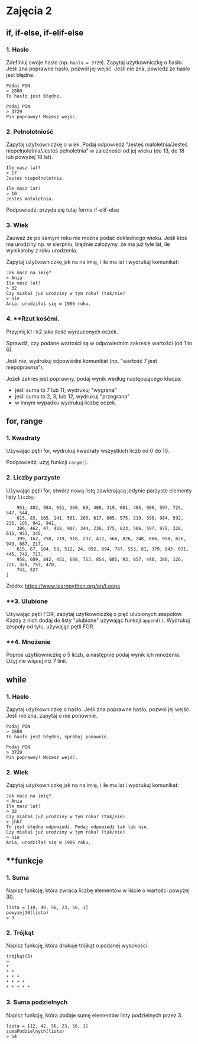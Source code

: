 # Zajęcia 2

## if, if-else, if-elif-else
### 1. Hasło

Zdefiniuj swoje hasło (np. `haslo = 3729`). Zapytaj użytkowniczkę o hasło. Jeśli zna poprawne hasło, pozwól jej wejść. Jeśli nie zna, powiedz że hasło jest błędne.
```
Podaj PIN
> 2880
To hasło jest błędne.

Podaj PIN
> 3729
Pin poprawny! Możesz wejść.
```

### 2. Pełnoletniość

Zapytaj użytkowniczkę o wiek. Podaj odpowiedź "Jesteś małoletnia/Jesteś niepełnoletnia/Jesteś pełnoletnia" w zależności od jej wieku (do 13, do 18 lub powyżej 18 lat).
```
Ile masz lat?
> 17
Jesteś niepełnoletnia.

Ile masz lat?
> 10
Jesteś małoletnia.
```
Podpowiedź: przyda się tutaj forma if-elif-else

### 3. Wiek
Zauważ że po samym roku nie można podać dokładnego wieku. Jeśli ktoś ma urodziny np. w sierpniu, błędnie założymy, że ma już tyle lat, ile wynikałoby z roku urodzenia.

Zapytaj użytkowniczkę jak na na imię, i ile ma lat i wydrukuj komunikat:
```
Jak masz na imię?
> Ania
Ile masz lat?
> 32
Czy miałaś już urodziny w tym roku? (tak/nie)
> nie
Ania, urodziłaś się w 1986 roku.
```


### 4. **Rzut kośćmi. 

Przyjmij k1 i k2 jako ilość wyrzuconych oczek.

Sprawdź, czy podane wartości są w odpowiednim zakresie wartości (od 1 to 6).

Jeśli nie, wydrukuj odpowiedni komunikat (np. "wartość 7 jest niepoprawna").

Jeżeli zakres jest poprawny, podaj wynik według następującego klucza:

- jeśli suma to 7 lub 11, wydrukuj "wygrana"
- jeśli suma to 2, 3, lub 12, wydrukuj "przegrana"
- w innym wypadku wydrukuj liczbę oczek.

## for, range
### 1. Kwadraty
Używając pętli for, wydrukuj kwadraty wszystkich liczb od 0 do 10.

Podpowiedź: użyj funkcji `range()`.

### 2. Liczby parzyste
Używając pętli for, stwórz nową listę zawierającą jedynie parzyste elementy listy `liczby`:
```liczby = [
    951, 402, 984, 651, 360, 69, 408, 319, 601, 485, 980, 507, 725, 547, 544,
    615, 83, 165, 141, 501, 263, 617, 865, 575, 219, 390, 984, 592, 236, 105, 942, 941,
    386, 462, 47, 418, 907, 344, 236, 375, 823, 566, 597, 978, 328, 615, 953, 345,
    399, 162, 758, 219, 918, 237, 412, 566, 826, 248, 866, 950, 626, 949, 687, 217,
    815, 67, 104, 58, 512, 24, 892, 894, 767, 553, 81, 379, 843, 831, 445, 742, 717,
    958, 609, 842, 451, 688, 753, 854, 685, 93, 857, 440, 380, 126, 721, 328, 753, 470,
    743, 527
]
```
Źródło: https://www.learnpython.org/en/Loops

### **3. Ulubione
Używając pętli FOR, zapytaj użytkowniczkę o pięć ulubionych zespołów. Każdy z nich dodaj do listy "ulubione" używając funkcji `append()`. Wydrukuj zespoły od tyłu, używając pętli FOR.

### **4. Mnożenie
Poproś użytkowniczkę o 5 liczb, a następnie podaj wynik ich mnożenia. Użyj nie więcej niż 7 linii.

## while
### 1. Hasło
Zapytaj użytkowniczkę o hasło. Jeśli zna poprawne hasło, pozwól jej wejść. Jeśli nie zna, zapytaj o nie ponownie.
```
Podaj PIN
> 2880
To hasło jest błędne, spróbuj ponownie.

Podaj PIN
> 3729
Pin poprawny! Możesz wejść.
```

### 2. Wiek

Zapytaj użytkowniczkę jak na na imię, i ile ma lat i wydrukuj komunikat:
```
Jak masz na imię?
> Ania
Ile masz lat?
> 32
Czy miałaś już urodziny w tym roku? (tak/nie)
> jhhf
To jest błędna odpowiedź. Podaj odpowiedź tak lub nie.
Czy miałaś już urodziny w tym roku? (tak/nie)
> nie
Ania, urodziłaś się w 1986 roku.
```

## **funkcje
### 1. Suma

Napisz funkcję, która zwraca liczbę elementów w liście o wartości powyżej 30. 
```
lista = [10, 40, 56, 23, 56, 1]
powyzej30(lista)
> 3
```

### 2. Trójkąt
Napisz funkcję, która drukuje trójkąt o podanej wysokości.

```
trójkąt(5)
>
*
* *
* * *
* * * *
* * * * *
```

### 3. Suma podzielnych
Napisz funkcję, która podaje sumę elementów listy podzielnych przez 3.
```
lista = [12, 42, 56, 23, 56, 1]
sumaPodzielnych(lista)
> 54
```


